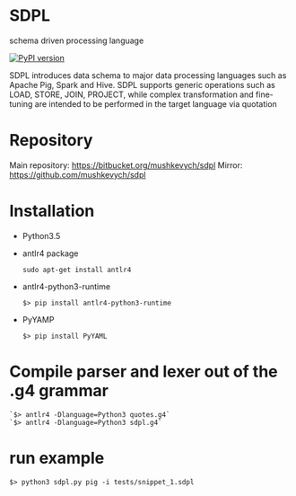 # SDPL
schema driven processing language

[![PyPI version](https://img.shields.io/pypi/v/sdpl.svg)](https://pypi.python.org/pypi/sdpl)

SDPL introduces data schema to major data processing languages
such as Apache Pig, Spark and Hive. SDPL supports generic operations such as
LOAD, STORE, JOIN, PROJECT, while complex transformation and fine-tuning
are intended to be performed in the target language via quotation

# Repository

Main repository: https://bitbucket.org/mushkevych/sdpl
Mirror: https://github.com/mushkevych/sdpl

# Installation

- Python3.5

- antlr4 package
    
    `sudo apt-get install antlr4`
    
- antlr4-python3-runtime

    ` $> pip install antlr4-python3-runtime `

- PyYAMP

    ` $> pip install PyYAML `

# Compile parser and lexer out of the .g4 grammar

    `$> antlr4 -Dlanguage=Python3 quotes.g4`
    `$> antlr4 -Dlanguage=Python3 sdpl.g4`


# run example
```
$> python3 sdpl.py pig -i tests/snippet_1.sdpl
```
